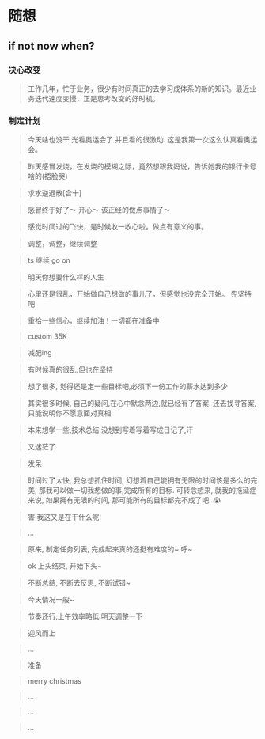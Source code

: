 # 随想
## if not now when?

### 决心改变
> 工作几年，忙于业务，很少有时间真正的去学习成体系的新的知识。最近业务迭代速度变慢，正是思考改变的好时机。

### 制定计划

> 今天啥也没干 光看奥运会了 并且看的很激动. 这是我第一次这么认真看奥运会。

> 昨天感冒发烧，在发烧的模糊之际，竟然想跟我妈说，告诉她我的银行卡号啥的(捂脸哭)

> 求水逆退散[合十]

> 感冒终于好了～  开心～  该正经的做点事情了～

> 感觉时间过的飞快，是时候收一收心啦。做点有意义的事。

> 调整，调整，继续调整

> ts 继续 go on

> 明天你想要什么样的人生

> 心里还是很乱，开始做自己想做的事儿了，但感觉也没完全开始。 先坚持吧

> 重拾一些信心，继续加油！一切都在准备中

> custom 35K

> 减肥ing

> 有时候真的很乱,但也在坚持

> 想了很多, 觉得还是定一些目标吧,必须下一份工作的薪水达到多少

> 其实很多时候, 自己的疑问,在心中默念两边,就已经有了答案. 还去找寻答案,只能说明你不愿意面对真相

> 本来想学一些,技术总结,没想到写着写着写成日记了,汗

> 又迷茫了

> 发呆

> 时间过了太快, 我总想抓住时间, 幻想着自己能拥有无限的时间该是多么的完美, 那我可以做一切我想做的事,完成所有的目标. 可转念想来, 就我的拖延症来说, 如果拥有无限的时间, 那可能所有的目标都完不成了吧. 😭

> 害 我这又是在干什么呢!

> ...

> 原来, 制定任务列表, 完成起来真的还挺有难度的~ 呼~

> ok 上头结束, 开始下头~

> 不断总结, 不断去反思, 不断试错~

> 今天情况一般~

> 节奏还行,上午效率略低,明天调整一下

> 迎风而上

> ...

> 准备

> merry christmas

> ...

> ...

> ...